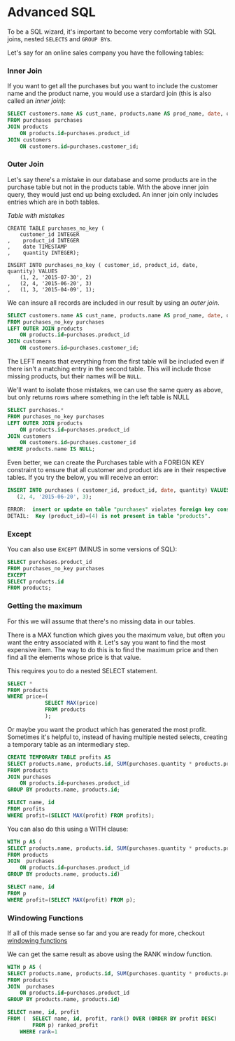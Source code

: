 # Advanced SQL

To be a SQL wizard, it's important to become very comfortable with SQL joins, nested `SELECTS` and `GROUP BY`s.

Let's say for an online sales company you have the following tables:


### Inner Join

If you want to get all the purchases but you want to include the customer name and the product name, you would use a stardard join (this is also called an *inner join*):

```sql
SELECT customers.name AS cust_name, products.name AS prod_name, date, quantity
FROM purchases purchases
JOIN products 
    ON products.id=purchases.product_id
JOIN customers 
    ON customers.id=purchases.customer_id;
```

### Outer Join


Let's say there's a mistake in our database and some products are in the purchase table but not in the products table. With the above inner join query, they would just end up being excluded. An inner join only includes entries which are in both tables.

_Table with mistakes_
```
CREATE TABLE purchases_no_key (
    customer_id INTEGER
,    product_id INTEGER
,    date TIMESTAMP
,    quantity INTEGER);

INSERT INTO purchases_no_key ( customer_id, product_id, date, quantity) VALUES
    (1, 2, '2015-07-30', 2)
,   (2, 4, '2015-06-20', 3)
,   (1, 3, '2015-04-09', 1);
```

We can insure all records are included in our result by using an *outer join*.

```sql
SELECT customers.name AS cust_name, products.name AS prod_name, date, quantity
FROM purchases_no_key purchases
LEFT OUTER JOIN products 
    ON products.id=purchases.product_id
JOIN customers 
    ON customers.id=purchases.customer_id;
```

The LEFT means that everything from the first table will be included even if there isn't a matching entry in the second table. This will include those missing products, but their names will be `NULL`.

We'll want to isolate those mistakes, we can use the same query as above, but only returns rows where
something in the left table is NULL

```sql
SELECT purchases.*
FROM purchases_no_key purchases
LEFT OUTER JOIN products 
    ON products.id=purchases.product_id
JOIN customers 
    ON customers.id=purchases.customer_id
WHERE products.name IS NULL;
```

Even better, we can create the Purchases table with a FOREIGN KEY constraint to ensure that all customer and product ids are in their respective tables.  If you try the below, you will receive an error:

```sql
INSERT INTO purchases ( customer_id, product_id, date, quantity) VALUES
   (2, 4, '2015-06-20', 3);

ERROR:  insert or update on table "purchases" violates foreign key constraint "purchases_product_id_fkey"
DETAIL:  Key (product_id)=(4) is not present in table "products".
```

### Except


You can also use `EXCEPT` (MINUS in some versions of SQL):

```sql
SELECT purchases.product_id
FROM purchases_no_key purchases
EXCEPT
SELECT products.id
FROM products;
```

### Getting the maximum

For this we will assume that there's no missing data in our tables.

There is a MAX function which gives you the maximum value, but often you want the entry associated with it. Let's say you want to find the most expensive item. The way to do this is to find the maximum price and then find all the elements whose price is that value.

This requires you to do a nested SELECT statement.

```sql
SELECT *
FROM products
WHERE price=(
            SELECT MAX(price) 
            FROM products
            ); 
```

Or maybe you want the product which has generated the most profit. Sometimes it's helpful to, instead of having multiple nested selects, creating a temporary table as an intermediary step.

```sql
CREATE TEMPORARY TABLE profits AS
SELECT products.name, products.id, SUM(purchases.quantity * products.price) AS profit
FROM products
JOIN purchases
    ON products.id=purchases.product_id
GROUP BY products.name, products.id;

SELECT name, id
FROM profits
WHERE profit=(SELECT MAX(profit) FROM profits);
```

You can also do this using a WITH clause:

```sql
WITH p AS (
SELECT products.name, products.id, SUM(purchases.quantity * products.price) AS profit
FROM products
JOIN  purchases
    ON products.id=purchases.product_id
GROUP BY products.name, products.id)

SELECT name, id
FROM p
WHERE profit=(SELECT MAX(profit) FROM p);
```

### Windowing Functions

If all of this made sense so far and you are ready for more, checkout [windowing functions](http://www.postgresql.org/docs/9.1/static/tutorial-window.html)

We can get the same result as above using the RANK window function.

```sql
WITH p AS (
SELECT products.name, products.id, SUM(purchases.quantity * products.price) AS profit
FROM products
JOIN  purchases
    ON products.id=purchases.product_id
GROUP BY products.name, products.id)

SELECT name, id, profit
FROM (  SELECT name, id, profit, rank() OVER (ORDER BY profit DESC)
        FROM p) ranked_profit
    WHERE rank=1
```
